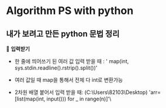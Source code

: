 Algorithm PS with python
=============
내가 보려고 만든 python 문법 정리
---------

📍 **입력받기**
* 한 줄에 띄어쓰기 된 여러 값 입력 받을 때 : 
 \' map(int, sys.stdin.readline().rstrip().split())\'
 - 여러 값일 때 map을 통해서 전체 다 int로 변환가능
 
* 2차원 배열 붙어서 입력 받을 때:
(C:\Users\82103\Desktop)
\'arr=[list(map(int, input())) for _ in range(n)]'\
